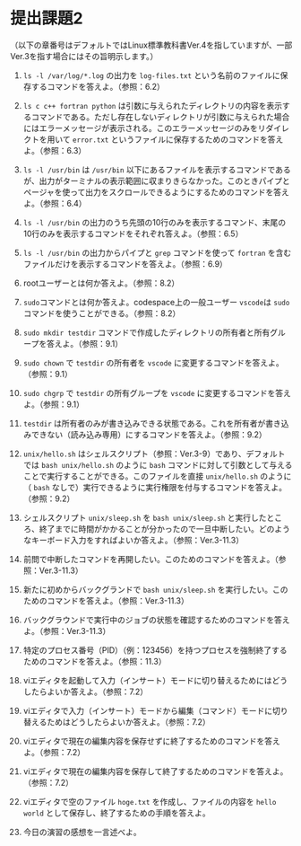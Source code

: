 # 提出課題2

（以下の章番号はデフォルトではLinux標準教科書Ver.4を指していますが、一部Ver.3を指す場合にはその旨明示します。）

1. `ls -l /var/log/*.log` の出力を `log-files.txt` という名前のファイルに保存するコマンドを答えよ。（参照：6.2）

1. `ls c c++ fortran python` は引数に与えられたディレクトリの内容を表示するコマンドである。ただし存在しないディレクトリが引数に与えられた場合にはエラーメッセージが表示される。このエラーメッセージのみをリダイレクトを用いて `error.txt` というファイルに保存するためのコマンドを答えよ。（参照：6.3）

1. `ls -l /usr/bin` は `/usr/bin` 以下にあるファイルを表示するコマンドであるが、出力がターミナルの表示範囲に収まりきらなかった。このときパイプとページャを使って出力をスクロールできるようにするためのコマンドを答えよ。（参照：6.4）

1. `ls -l /usr/bin` の出力のうち先頭の10行のみを表示するコマンド、末尾の10行のみを表示するコマンドをそれぞれ答えよ。（参照：6.5）

1. `ls -l /usr/bin` の出力からパイプと `grep` コマンドを使って `fortran` を含むファイルだけを表示するコマンドを答えよ。（参照：6.9）

1. rootユーザーとは何か答えよ。（参照：8.2）

1. `sudo`コマンドとは何か答えよ。codespace上の一般ユーザー `vscode`は `sudo` コマンドを使うことができる。（参照：8.2）

1. `sudo mkdir testdir` コマンドで作成したディレクトリの所有者と所有グループを答えよ。（参照：9.1）

1. `sudo chown` で `testdir` の所有者を `vscode` に変更するコマンドを答えよ。（参照：9.1）

1. `sudo chgrp` で `testdir` の所有グループを `vscode` に変更するコマンドを答えよ。（参照：9.1）

1. `testdir` は所有者のみが書き込みできる状態である。これを所有者が書き込みできない（読み込み専用）にするコマンドを答えよ。（参照：9.2）

1. `unix/hello.sh` はシェルスクリプト（参照：Ver.3-9）であり、デフォルトでは `bash unix/hello.sh` のように `bash` コマンドに対して引数として与えることで実行することができる。このファイルを直接 `unix/hello.sh` のように（ `bash` なしで）実行できるように実行権限を付与するコマンドを答えよ。（参照：9.2）

1. シェルスクリプト `unix/sleep.sh` を `bash unix/sleep.sh` と実行したところ、終了までに時間がかかることが分かったので一旦中断したい。どのようなキーボード入力をすればよいか答えよ。（参照：Ver.3-11.3）

1. 前問で中断したコマンドを再開したい。このためのコマンドを答えよ。（参照：Ver.3-11.3）

1. 新たに初めからバックグランドで `bash unix/sleep.sh` を実行したい。このためのコマンドを答えよ。（参照：Ver.3-11.3）

1. バックグラウンドで実行中のジョブの状態を確認するためのコマンドを答えよ。（参照：Ver.3-11.3）

1. 特定のプロセス番号（PID）（例：123456）を持つプロセスを強制終了するためのコマンドを答えよ。（参照：11.3）

1. viエディタを起動して入力（インサート）モードに切り替えるためにはどうしたらよいか答えよ。（参照：7.2）

1. viエディタで入力（インサート）モードから編集（コマンド）モードに切り替えるためはどうしたらよいか答えよ。（参照：7.2）

1. viエディタで現在の編集内容を保存せずに終了するためのコマンドを答えよ。（参照：7.2）

1. viエディタで現在の編集内容を保存して終了するためのコマンドを答えよ。（参照：7.2）

1. viエディタで空のファイル `hoge.txt` を作成し、ファイルの内容を `hello world` として保存し、終了するための手順を答えよ。

1. 今日の演習の感想を一言述べよ。
